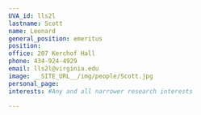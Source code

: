 ```yaml
---
UVA_id: lls2l
lastname: Scott
name: Leonard
general_position: emeritus
position:
office: 207 Kerchof Hall
phone: 434-924-4929
email: lls2l@virginia.edu
image: __SITE_URL__/img/people/Scott.jpg
personal_page:
interests: #Any and all narrower research interests

---
```

